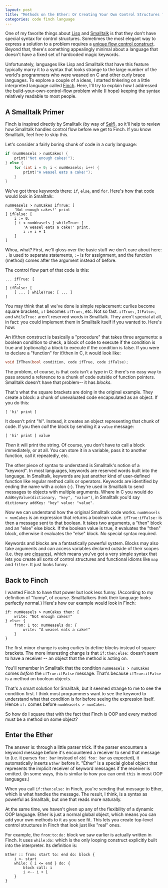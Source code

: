 ```yaml
---
layout: post
title: "Methods on the Ether: Or Creating Your Own Control Structures for Fun and Profit"
categories: code finch language
---
```


One of my favorite things about [Lisp](http://en.wikipedia.org/wiki/Lisp_%28programming_language%29) and [Smalltalk](http://en.wikipedia.org/wiki/Smalltalk) is that they
don't have special syntax for control structures. Sometimes the most elegant
way to express a solution to a problem requires a [unique flow control
construct](http://en.wikipedia.org/wiki/Domain-specific_language). Beyond that, there's something appealingly minimal about a
language that doesn't have a fixed set of hardcoded magic keywords.

Unfortunately, languages like Lisp and Smalltalk that have this feature
typically marry it to a syntax that looks strange to the large number of the
world's programmers who were weaned on C and other curly brace languages. To
explore a couple of a ideas, I started tinkering on a little interpreted
language called [Finch](http://bitbucket.org/munificent/finch). Here, I'll try to explain how I addressed the
build-your-own-control-flow problem while (I hope) keeping the syntax
relatively readable to most people.

## A Smalltalk Primer

Finch is inspired directly by Smalltalk (by way of [Self](http://en.wikipedia.org/wiki/Self_%28programming_language%29)), so it'll help
to review how Smalltalk handles control flow before we get to Finch. If you
know Smalltalk, feel free to skip this.

Let's consider a fairly boring chunk of code in a curly language:

```c
if (numWeasels > numCakes) {
    print("Not enough cakes!");
} else {
    for (int i = 0; i < numWeasels; i++) {
        print("A weasel eats a cake!");
    }
}
```

We've got three keywords there: `if`, `else`, and `for`. Here's how that code
would look in Smalltalk:

```smalltalk
numWeasels > numCakes ifTrue: [
    'Not enough cakes!' print
] ifFalse: [
    i := 0.
    [ i < numWeasels ] whileTrue: [
        'A weasel eats a cake!' print.
        i := i + 1
    ]
]
```

Whoa, what? First, we'll gloss over the basic stuff we don't care about here:
`.` is used to separate statements, `:=` is for assignment, and the function
(method) comes after the argument instead of before.

The control flow part of that code is this:

```smalltalk
... ifTrue: [
    ...
] ifFalse: [
    [ ... ] whileTrue: [ ... ]
]
```

You may think that all we've done is simple replacement: curlies become square
brackets, `if` becomes `ifTrue:`, etc. Not so fast. `ifTrue:`, `IfFalse:`, and
`whileTrue:` aren't reserved words in Smalltalk. They aren't special at all,
in fact: you could implement them in Smalltalk itself if you wanted to. Here's
how:

An if/then construct is basically a "procedure" that takes three arguments: a
boolean condition to check, a block of code to execute if the condition is
true and (optionally) a block to execute if the condition is false. If you
were to declare a "function" for if/then in C, it would look like:

```c
void IfThen(bool condition, code ifTrue, code ifFalse);
```

The problem, of course, is that `code` isn't a type in C: there's no easy way
to pass around a reference to a chunk of code outside of function pointers.
Smalltalk doesn't have that problem-- it has *blocks*.

That's what the square brackets are doing in the original example. They create
a block: a chunk of unevaluated code encapsulated as an object. If you do
this:

```smalltalk
[ 'hi' print ]
```

It doesn't print "hi". Instead, it creates an object representing that chunk
of code. If you then *call* the block by sending it a `value` message:

```smalltalk
[ 'hi' print ] value
```

*Then* it will print the string. Of course, you don't have to call a block
immediately, or at all. You can store it in a variable, pass it to another
function, call it repeatedly, etc.

The other piece of syntax to understand is Smalltalk's notion of a "keyword".
In most languages, keywords are reserved words built into the language. In
Smalltalk, keywords are just another kind of user-defined function like
regular method calls or operators. Keywords are identified by ending the name
with a colon (`:`). They're used in Smalltalk to send messages to objects with
multiple arguments. Where in C you would do `AddKeyValue(dictionary, "key",
"value")`, in Smalltalk you'd say `dictionary addKey: "key" value: "value"`.

Now we can understand how the original Smalltalk code works. `numWeasels >
numCakes` is an expression that returns a boolean value. `ifTrue:ifFalse:` is
then a message sent to that boolean. It takes two arguments, a "then" block
and an "else" else block. If the boolean value is true, it evaluates the
"then" block, otherwise it evaluates the "else" block. No special syntax
required.

Keywords and blocks are a fantastically powerful system. Blocks may also take
arguments and can access variables declared outside of their scopes (i.e. they
are [closures](http://en.wikipedia.org/wiki/Closure_%28computer_science%29)), which means you've got a very simple syntax that lets you
create all sorts of control structures and functional idioms like `map` and
`filter`. It just looks funny.

## Back to Finch

I wanted Finch to have that power but look less funny. (According to my
definition of "funny", of course. Smalltalkers think their language looks
perfectly normal.) Here's how our example would look in Finch:

```finch
if: numWeasels > numCakes then: {
    write: "Not enough cakes!"
} else: {
    from: 1 to: numWeasels do: {
        write: "A weasel eats a cake!"
    }
}
```

The first minor change is using curlies to define blocks instead of square
brackets. The more interesting change is that `if:then:else:` doesn't seem to
have a receiver -- an object that the method is acting on.

You'll remember in Smalltalk that the condition `numWeasels > numCakes` comes
*before* the `ifTrue:ifFalse` message. That's because `ifTrue:ifFalse` is a
method on boolean objects.

That's a smart solution for Smalltalk, but it seemed strange to me to see the
condition first. I think most programmers want to see the keyword to
understand what that condition is for before seeing the expression itself.
Hence `if:` comes before `numWeasels > numCakes`.

So how do I square that with the fact that Finch is OOP and every method must
be a method on some object?

## Enter the Ether

The answer is: through a little parser trick. If the parser encounters a
keyword message before it's encountered a receiver to send that message to
(i.e. it parses `foo: bar` instead of `obj foo: bar` as expected), it
automatically inserts `Ether` before it. "Ether" is a special global object
that represents the implicit receiver of keyword messages if the receiver is
omitted. (In some ways, this is similar to how you can omit `this` in most OOP
languages.)

When you call `if:then:else:` in Finch, you're sending that message to Ether,
which is what handles the message. The result, I think, is a syntax as
powerful as Smalltalk, but one that reads more naturally.

At the same time, we haven't given up any of the flexibility of a dynamic OOP
language. Ether is just a normal global object, which means you can add your
own methods to it as you see fit. This lets you create top-level control
structures in Finch that look just like "real" ones.

For example, the `from:to:do:` block we saw earlier is actually written in
Finch. It uses `while:do:` which is the only looping construct explicitly
built into the interpreter. Its definition is:

```finch
Ether :: from: start to: end do: block {
    i <- start
    while: { i <= end } do: {
        block call: i
        i <-- i + 1
    }
}
```
